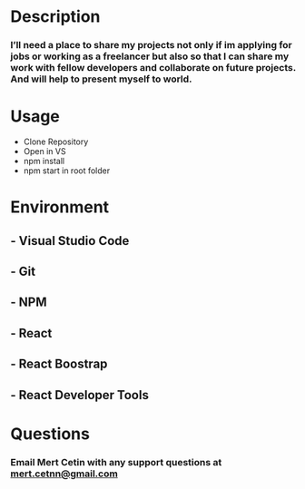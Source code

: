 # Description

### I’ll need a place to share my projects not only if im applying for jobs or working as a freelancer but also so that I can share my work with fellow developers and collaborate on future projects. And will help to present myself to world.

# Usage

<ul>
 <li> Clone Repository </li>
<li>Open in VS </li>
<li>  npm install</li> 
<li> npm start in root folder </li>
</ul>

# Environment

## - Visual Studio Code

## - Git

## - NPM

## - React

## - React Boostrap

## - React Developer Tools

# Questions

### Email Mert Cetin with any support questions at mert.cetnn@gmail.com
